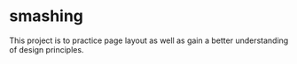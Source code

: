# smashing

This project is to practice page layout as well as gain a better understanding of design principles.